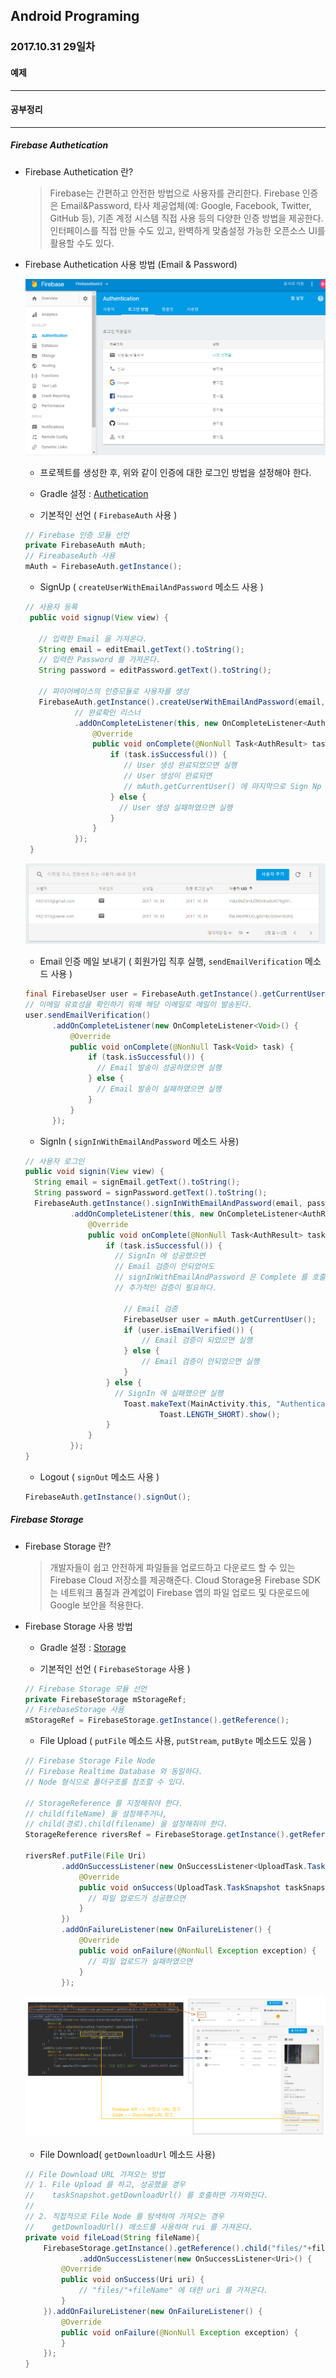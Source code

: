 Android Programing
----------------------------------------------------
### 2017.10.31 29일차

#### 예제
____________________________________________________

#### 공부정리
____________________________________________________

##### __Firebase Authetication__

- Firebase Authetication 란?

  > Firebase는 간편하고 안전한 방법으로 사용자를 관리한다. Firebase 인증은 Email&Password, 타사 제공업체(예: Google, Facebook, Twitter, GitHub 등), 기존 계정 시스템 직접 사용 등의 다양한 인증 방법을 제공한다. 인터페이스를 직접 만들 수도 있고, 완벽하게 맞춤설정 가능한 오픈소스 UI를 활용할 수도 있다.

- Firebase Authetication 사용 방법 (Email & Password)

  ![Auth Setting](https://github.com/Hooooong/DAY36_FirebaseBasic2/blob/master/image/AuthSetting.PNG)

  - 프로젝트를 생성한 후, 위와 같이 인증에 대한 로그인 방법을 설정해야 한다.

  - Gradle 설정 : [Authetication](https://firebase.google.com/docs/auth/android/start/?authuser=0)

  - 기본적인 선언 ( `FirebaseAuth` 사용 )

  ```java
  // Firebase 인증 모듈 선언
  private FirebaseAuth mAuth;
  // FireabaseAuth 사용
  mAuth = FirebaseAuth.getInstance();
  ```

  - SignUp ( `createUserWithEmailAndPassword` 메소드 사용 )

  ```java
  // 사용자 등록
   public void signup(View view) {

     // 입력한 Email 을 가져온다.
     String email = editEmail.getText().toString();
     // 입력한 Password 를 가져온다.
     String password = editPassword.getText().toString();

     // 파이어베이스의 인증모듈로 사용자를 생성
     FirebaseAuth.getInstance().createUserWithEmailAndPassword(email, password)
             // 완료확인 리스너
             .addOnCompleteListener(this, new OnCompleteListener<AuthResult>() {
                 @Override
                 public void onComplete(@NonNull Task<AuthResult> task) {
                     if (task.isSuccessful()) {
                        // User 생성 완료되었으면 실행
                        // User 생성이 완료되면
                        // mAuth.getCurrentUser() 에 마지막으로 Sign Np 한 정보가 들어가 있다.
                     } else {
                       // User 생성 실패하였으면 실행
                     }
                 }
             });
   }
  ```

  ![SignUp](https://github.com/Hooooong/DAY36_FirebaseBasic2/blob/master/image/signup.PNG)

  - Email 인증 메일 보내기 ( 회원가입 직후 실행, `sendEmailVerification` 메소드 사용 )

  ```java
  final FirebaseUser user = FirebaseAuth.getInstance().getCurrentUser();
  // 이메일 유효성을 확인하기 위해 해당 이메일로 메일이 발송된다.
  user.sendEmailVerification()
        .addOnCompleteListener(new OnCompleteListener<Void>() {
            @Override
            public void onComplete(@NonNull Task<Void> task) {
                if (task.isSuccessful()) {
                  // Email 발송이 성공하였으면 실행
                } else {
                  // Email 발송이 실패하였으면 실행
                }
            }
        });
  ```

  - SignIn ( `signInWithEmailAndPassword` 메소드 사용)

  ```java
  // 사용자 로그인
  public void signin(View view) {
    String email = signEmail.getText().toString();
    String password = signPassword.getText().toString();
    FirebaseAuth.getInstance().signInWithEmailAndPassword(email, password)
            .addOnCompleteListener(this, new OnCompleteListener<AuthResult>() {
                @Override
                public void onComplete(@NonNull Task<AuthResult> task) {
                    if (task.isSuccessful()) {
                      // SignIn 에 성공했으면
                      // Email 검증이 안되었어도
                      // signInWithEmailAndPassword 은 Complete 를 호출하기 때문에
                      // 추가적인 검증이 필요하다.

                        // Email 검증
                        FirebaseUser user = mAuth.getCurrentUser();
                        if (user.isEmailVerified()) {
                            // Email 검증이 되었으면 실행
                        } else {
                            // Email 검증이 안되었으면 실행
                        }
                    } else {
                      // SignIn 에 실패했으면 실행
                        Toast.makeText(MainActivity.this, "Authentication failed.",
                                Toast.LENGTH_SHORT).show();
                    }
                }
            });
  }
  ```

  - Logout ( `signOut` 메소드 사용 )

  ```java
  FirebaseAuth.getInstance().signOut();
  ```

##### __Firebase Storage__

- Firebase Storage 란?

  > 개발자들이 쉽고 안전하게 파일들을 업로드하고 다운로드 할 수 있는 Firebase Cloud 저장소를 제공해준다. Cloud Storage용 Firebase SDK는 네트워크 품질과 관계없이 Firebase 앱의 파일 업로드 및 다운로드에 Google 보안을 적용한다.

- Firebase Storage 사용 방법

  - Gradle 설정 : [Storage](https://firebase.google.com/docs/storage/android/start/?authuser=0)

  - 기본적인 선언 ( `FirebaseStorage` 사용 )

  ```java
  // Firebase Storage 모듈 선언
  private FirebaseStorage mStorageRef;
  // FirebaseStorage 사용
  mStorageRef = FirebaseStorage.getInstance().getReference();
  ```

  - File Upload ( `putFile` 메소드 사용, `putStream`, `putByte` 메소드도 있음 )

  ```java
  // Firebase Storage File Node
  // Firebase Realtime Database 와 동일하다.
  // Node 형식으로 폴더구조를 참조할 수 있다.

  // StorageReference 를 지정해줘야 한다.
  // child(fileName) 을 설정해주거나,
  // child(경로).child(filename) 을 설정해줘야 한다.
  StorageReference riversRef = FirebaseStorage.getInstance().getReference().child("files/" + fileName);

  riversRef.putFile(File Uri)
          .addOnSuccessListener(new OnSuccessListener<UploadTask.TaskSnapshot>() {
              @Override
              public void onSuccess(UploadTask.TaskSnapshot taskSnapshot) {
                // 파일 업로드가 성공했으면
              }
          })
          .addOnFailureListener(new OnFailureListener() {
              @Override
              public void onFailure(@NonNull Exception exception) {
                // 파일 업로드가 실패하였으면
              }
          });
  ```

  ![File Upload](https://github.com/Hooooong/DAY36_FirebaseBasic2/blob/master/image/fileupload.PNG)

  - File Download( `getDownloadUrl` 메소드 사용)

  ```java
  // File Download URL 가져오는 방법
  // 1. File Upload 를 하고, 성공했을 경우
  //    taskSnapshot.getDownloadUrl() 를 호출하면 가져와진다.
  //
  // 2. 직접적으로 File Node 를 탐색하여 가져오는 경우
  //    getDownloadUrl() 메소드를 사용하여 rui 를 가져온다.
  private void fileLoad(String fileName){
      FirebaseStorage.getInstance().getReference().child("files/"+fileName).getDownloadUrl()
              .addOnSuccessListener(new OnSuccessListener<Uri>() {
          @Override
          public void onSuccess(Uri uri) {
              // "files/"+fileName" 에 대한 uri 를 가져온다.
          }
      }).addOnFailureListener(new OnFailureListener() {
          @Override
          public void onFailure(@NonNull Exception exception) {
          }
      });
  }
  ```
